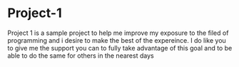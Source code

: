 # Project-1
Project 1 is a sample project to help me improve my exposure to the filed of programming and i desire to make the best of the expereince. I do like you to give me the support you can to fully take advantage of this goal and to be able to do the same for others in the nearest days
